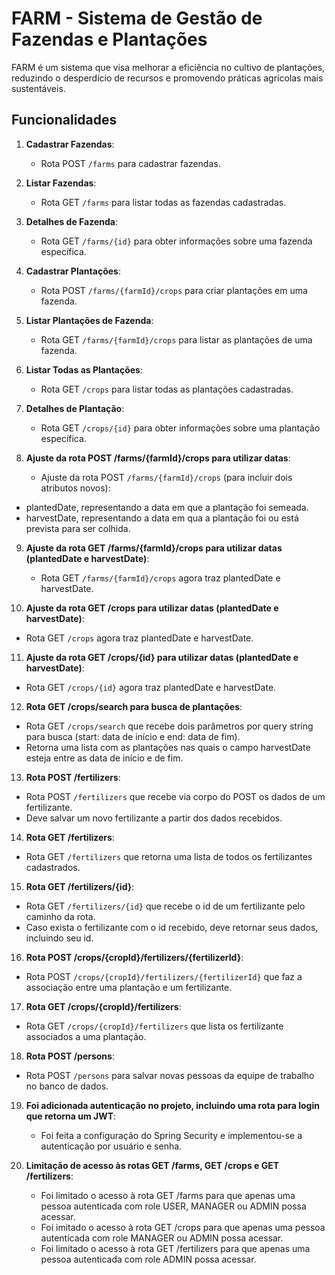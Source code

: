 # FARM - Sistema de Gestão de Fazendas e Plantações

FARM é um sistema que visa melhorar a eficiência no cultivo de plantações, reduzindo o desperdício de recursos e promovendo práticas agrícolas mais sustentáveis.

## Funcionalidades

1. **Cadastrar Fazendas**:
   - Rota POST `/farms` para cadastrar fazendas.

2. **Listar Fazendas**:
   - Rota GET `/farms` para listar todas as fazendas cadastradas.

3. **Detalhes de Fazenda**:
   - Rota GET `/farms/{id}` para obter informações sobre uma fazenda específica.

4. **Cadastrar Plantações**:
   - Rota POST `/farms/{farmId}/crops` para criar plantações em uma fazenda.

5. **Listar Plantações de Fazenda**:
   - Rota GET `/farms/{farmId}/crops` para listar as plantações de uma fazenda.

6. **Listar Todas as Plantações**:
   - Rota GET `/crops` para listar todas as plantações cadastradas.

7. **Detalhes de Plantação**:
   - Rota GET `/crops/{id}` para obter informações sobre uma plantação específica.

8. **Ajuste da rota POST /farms/{farmId}/crops para utilizar datas**:
   - Ajuste da rota POST `/farms/{farmId}/crops` (para incluir dois atributos novos):
- plantedDate, representando a data em que a plantação foi semeada.
- harvestDate, representando a data em qua a plantação foi ou está prevista para ser colhida.

9. **Ajuste da rota GET /farms/{farmId}/crops para utilizar datas (plantedDate e harvestDate)**:
   - Rota GET `/farms/{farmId}/crops` agora traz plantedDate e harvestDate. 

10. **Ajuste da rota GET /crops para utilizar datas (plantedDate e harvestDate)**:
   - Rota GET `/crops` agora traz plantedDate e harvestDate.

11. **Ajuste da rota GET /crops/{id} para utilizar datas (plantedDate e harvestDate)**:
   - Rota GET `/crops/{id}` agora traz plantedDate e harvestDate.

12. **Rota GET /crops/search para busca de plantações**:
   - Rota GET `/crops/search` que recebe dois parâmetros por query string para busca (start: data de início e end: data de fim).
   - Retorna uma lista com as plantações nas quais o campo harvestDate esteja entre as data de início e de fim.

13. **Rota POST /fertilizers**:
   - Rota POST `/fertilizers` que recebe via corpo do POST os dados de um fertilizante.
   - Deve salvar um novo fertilizante a partir dos dados recebidos.

14. **Rota GET /fertilizers**:
   - Rota GET `/fertilizers` que retorna uma lista de todos os fertilizantes cadastrados.

15. **Rota GET /fertilizers/{id}**:
   - Rota GET `/fertilizers/{id}`  que recebe o id de um fertilizante pelo caminho da rota.
   - Caso exista o fertilizante com o id recebido, deve retornar seus dados, incluindo seu id.

16. **Rota POST /crops/{cropId}/fertilizers/{fertilizerId}**:
   - Rota POST `/crops/{cropId}/fertilizers/{fertilizerId}` que faz a associação entre uma plantação e um fertilizante.

17. **Rota GET /crops/{cropId}/fertilizers**:
   - Rota GET `/crops/{cropId}/fertilizers` que lista os fertilizante associados a uma plantação.

18. **Rota POST /persons**:
   - Rota POST `/persons` para salvar novas pessoas da equipe de trabalho no banco de dados.

19. **Foi adicionada autenticação no projeto, incluindo uma rota para login que retorna um JWT**:
    - Foi feita a configuração do Spring Security e implementou-se a autenticação por usuário e senha.

20. **Limitação de acesso às rotas GET /farms, GET /crops e GET /fertilizers**:
    - Foi limitado o acesso à rota GET /farms para que apenas uma pessoa autenticada com role USER, MANAGER ou ADMIN possa acessar.
    - Foi imitado o acesso à rota GET /crops para que apenas uma pessoa autenticada com role MANAGER ou ADMIN possa acessar.
    - Foi limitado o acesso à rota GET /fertilizers para que apenas uma pessoa autenticada com role ADMIN possa acessar.
